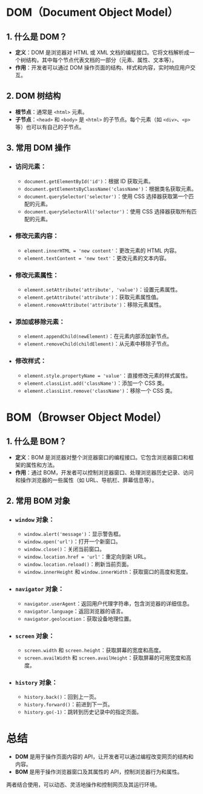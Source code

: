 # DOM（Document Object Model）

## 1. **什么是 DOM？**

- **定义**：DOM 是浏览器对 HTML 或 XML 文档的编程接口。它将文档解析成一个树结构，其中每个节点代表文档的一部分（元素、属性、文本等）。
- **作用**：开发者可以通过 DOM 操作页面的结构、样式和内容，实时响应用户交互。

## 2. **DOM 树结构**

- **根节点**：通常是 `<html>` 元素。
- **子节点**：`<head>` 和 `<body>` 是 `<html>` 的子节点。每个元素（如 `<div>`、`<p>` 等）也可以有自己的子节点。

## 3. **常用 DOM 操作**

- ### **访问元素**：

  - `document.getElementById('id')`：根据 ID 获取元素。
  - `document.getElementsByClassName('className')`：根据类名获取元素。
  - `document.querySelector('selector')`：使用 CSS 选择器获取第一个匹配的元素。
  - `document.querySelectorAll('selector')`：使用 CSS 选择器获取所有匹配的元素。

- ### **修改元素内容**：

  - `element.innerHTML = 'new content'`：更改元素的 HTML 内容。
  - `element.textContent = 'new text'`：更改元素的文本内容。

- ### **修改元素属性**：

  - `element.setAttribute('attribute', 'value')`：设置元素属性。
  - `element.getAttribute('attribute')`：获取元素属性值。
  - `element.removeAttribute('attribute')`：移除元素属性。

- ### **添加或移除元素**：

  - `element.appendChild(newElement)`：在元素内部添加新节点。
  - `element.removeChild(childElement)`：从元素中移除子节点。

- ### **修改样式**：

  - `element.style.propertyName = 'value'`：直接修改元素的样式属性。
  - `element.classList.add('className')`：添加一个 CSS 类。
  - `element.classList.remove('className')`：移除一个 CSS 类。

# BOM（Browser Object Model）

## 1. **什么是 BOM？**

- **定义**：BOM 是浏览器对整个浏览器窗口的编程接口。它包含浏览器窗口和框架的属性和方法。
- **作用**：通过 BOM，开发者可以控制浏览器窗口、处理浏览器历史记录、访问和操作浏览器的一些属性（如 URL、导航栏、屏幕信息等）。

## 2. **常用 BOM 对象**

- ### **`window` 对象**：

  - `window.alert('message')`：显示警告框。
  - `window.open('url')`：打开一个新窗口。
  - `window.close()`：关闭当前窗口。
  - `window.location.href = 'url'`：重定向到新 URL。
  - `window.location.reload()`：刷新当前页面。
  - `window.innerHeight` 和 `window.innerWidth`：获取窗口的高度和宽度。

- ### **`navigator` 对象**：

  - `navigator.userAgent`：返回用户代理字符串，包含浏览器的详细信息。
  - `navigator.language`：返回浏览器的语言。
  - `navigator.geolocation`：获取设备地理位置。

- ### **`screen` 对象**：

  - `screen.width` 和 `screen.height`：获取屏幕的宽度和高度。
  - `screen.availWidth` 和 `screen.availHeight`：获取屏幕的可用宽度和高度。

- ### **`history` 对象**：

  - `history.back()`：回到上一页。
  - `history.forward()`：前进到下一页。
  - `history.go(-1)`：跳转到历史记录中的指定页面。

# 总结

- **DOM** 是用于操作页面内容的 API，让开发者可以通过编程改变网页的结构和内容。
- **BOM** 是用于操作浏览器窗口及其属性的 API，控制浏览器行为和属性。

两者结合使用，可以动态、灵活地操作和控制网页及其运行环境。